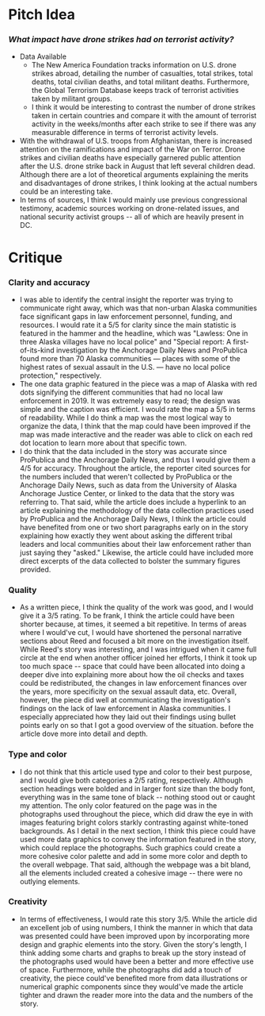 # **Pitch Idea**

### *What impact have drone strikes had on terrorist activity?*
* Data Available
  * The New America Foundation tracks information on U.S. drone strikes abroad, detailing the number of casualties, total strikes, total deaths, total civilian deaths, and total militant deaths. Furthermore, the Global Terrorism Database keeps track of terrorist activities taken by militant groups. 
  * I think it would be interesting to contrast the number of drone strikes taken in certain countries and compare it with the amount of terrorist activity in the weeks/months after each strike to see if there was any measurable difference in terms of terrorist activity levels.   
* With the withdrawal of U.S. troops from Afghanistan, there is increased attention on the ramifications and impact of the War on Terror. Drone strikes and civilian deaths have especially garnered public attention after the U.S. drone strike back in August that left several children dead. Although there are a lot of theoretical arguments explaining the merits and disadvantages of drone strikes, I think looking at the actual numbers could be an interesting take. 
* In terms of sources, I think I would mainly use previous congressional testimony, academic sources working on drone-related issues, and national security activist groups -- all of which are heavily present in DC. 

# **Critique**

### Clarity and accuracy
* I was able to identify the central insight the reporter was trying to communicate right away, which was that non-urban Alaska communities face significant gaps in law enforcement personnel, funding, and resources. I would rate it a 5/5 for clarity since the main statistic is featured in the hammer and the headline, which was "Lawless: One in three Alaska villages have no local police" and "Special report: A first-of-its-kind investigation by the Anchorage Daily News and ProPublica found more than 70 Alaska communities — places with some of the highest rates of sexual assault in the U.S. — have no local police protection," respectively. 
* The one data graphic featured in the piece was a map of Alaska with red dots signifying the different communities that had no local law enforcement in 2019. It was extremely easy to read; the design was simple and the caption was efficient. I would rate the map a 5/5 in terms of readability. While I do think a map was the most logical way to organize the data, I think that the map could have been improved if the map was made interactive and the reader was able to click on each red dot location to learn more about that specific town. 
* I do think that the data included in the story was accurate since ProPublica and the Anchorage Daily News, and thus I would give them a 4/5 for accuracy. Throughout the article, the reporter cited sources for the numbers included that weren't collected by ProPublica or the Anchorage Daily News, such as data from the University of Alaska Anchorage Justice Center, or linked to the data that the story was referring to. That said, while the article does include a hyperlink to an article explaining the methodology of the data collection practices used by ProPublica and the Anchorage Daily News, I think the article could have benefited from one or two short paragraphs early on in the story explaining how exactly they went about asking the different tribal leaders and local communities about their law enforcement rather than just saying they "asked." Likewise, the article could have included more direct excerpts of the data collected to bolster the summary figures provided. 

### Quality
* As a written piece, I think the quality of the work was good, and I would give it a 3/5 rating. To be frank, I think the article could have been shorter because, at times, it seemed a bit repetitive. In terms of areas where I would've cut, I would have shortened the personal narrative sections about Reed and focused a bit more on the investigation itself. While Reed's story was interesting, and I was intrigued when it came full circle at the end when another officer joined her efforts, I think it took up too much space -- space that could have been allocated into doing a deeper dive into explaining more about how the oil checks and taxes could be redistributed, the changes in law enforcement finances over the years, more specificity on the sexual assault data, etc. Overall, however, the piece did well at communicating the investigation's findings on the lack of law enforcement in Alaska communities. I especially appreciated how they laid out their findings using bullet points early on so that I got a good overview of the situation. before the article dove more into detail and depth. 

### Type and color
* I do not think that this article used type and color to their best purpose, and I would give both categories a 2/5 rating, respectively. Although section headings were bolded and in larger font size than the body font, everything was in the same tone of black -- nothing stood out or caught my attention. The only color featured on the page was in the photographs used throughout the piece, which did draw the eye in with images featuring bright colors starkly contrasting against white-toned backgrounds. As I detail in the next section, I think this piece could have used more data graphics to convey the information featured in the story, which could replace the photographs. Such graphics could create a more cohesive color palette and add in some more color and depth to the overall webpage. That said, although the webpage was a bit bland, all the elements included created a cohesive image -- there were no outlying elements. 

### Creativity 
* In terms of effectiveness, I would rate this story 3/5. While the article did an excellent job of using numbers, I think the manner in which that data was presented could have been improved upon by incorporating more design and graphic elements into the story. Given the story's length, I think adding some charts and graphs to break up the story instead of the photographs used would have been a better and more effective use of space. Furthermore, while the photographs did add a touch of creativity, the piece could've benefited more from data illustrations or numerical graphic components since they would've made the article tighter and drawn the reader more into the data and the numbers of the story. 
